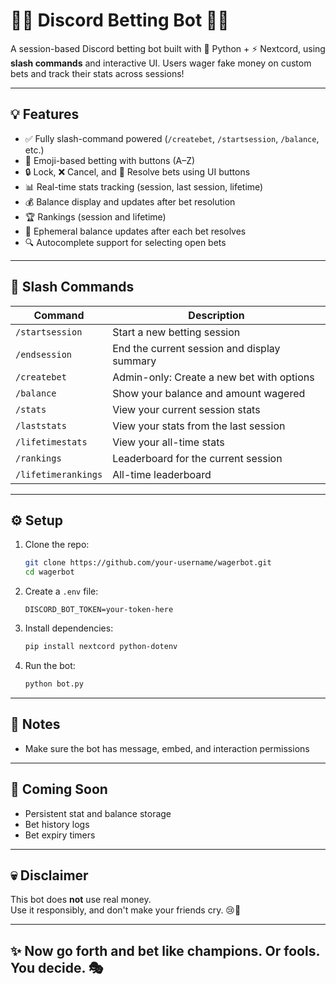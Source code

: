 # 🎲✨ Discord Betting Bot 🎰🔥

A session-based Discord betting bot built with 🐍 Python + ⚡ Nextcord, using **slash commands** and interactive UI. Users wager fake money on custom bets and track their stats across sessions!

---

## 💡 Features

- ✅ Fully slash-command powered (`/createbet`, `/startsession`, `/balance`, etc.)
- 🎯 Emoji-based betting with buttons (A–Z)
- 🔒 Lock, ❌ Cancel, and 🏁 Resolve bets using UI buttons
- 📊 Real-time stats tracking (session, last session, lifetime)
- 💰 Balance display and updates after bet resolution
- 🏆 Rankings (session and lifetime)
- 🤫 Ephemeral balance updates after each bet resolves
- 🔍 Autocomplete support for selecting open bets

---

## 🚀 Slash Commands

| Command               | Description                                  |
|-----------------------|----------------------------------------------|
| `/startsession`       | Start a new betting session                 |
| `/endsession`         | End the current session and display summary |
| `/createbet`          | Admin-only: Create a new bet with options   |
| `/balance`            | Show your balance and amount wagered        |
| `/stats`              | View your current session stats             |
| `/laststats`          | View your stats from the last session       |
| `/lifetimestats`      | View your all-time stats                    |
| `/rankings`           | Leaderboard for the current session         |
| `/lifetimerankings`   | All-time leaderboard                        |

---

## ⚙️ Setup

1. Clone the repo:
   ```bash
   git clone https://github.com/your-username/wagerbot.git
   cd wagerbot
   ```

2. Create a `.env` file:
   ```env
   DISCORD_BOT_TOKEN=your-token-here
   ```

3. Install dependencies:
   ```bash
   pip install nextcord python-dotenv
   ```

4. Run the bot:
   ```bash
   python bot.py
   ```

---

## 🧠 Notes

- Make sure the bot has message, embed, and interaction permissions

---

## 📅 Coming Soon

- Persistent stat and balance storage
- Bet history logs
- Bet expiry timers

---

## 💀 Disclaimer

This bot does **not** use real money.  
Use it responsibly, and don't make your friends cry. 😢🎉

---

## ✨ Now go forth and bet like champions. Or fools. You decide. 🎭